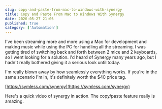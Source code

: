 ```yaml
---
slug: copy-and-paste-from-mac-to-windows-with-synergy
title: Copy and Paste From Mac to Windows With Synergy
date: 2020-05-27 21:05
published: true
category: ['Automation']
---
```


I've been streaming more and more using a Mac for development and making
music while using the PC for handling all the streaming. I was getting
tired of switching back and forth between 2 mice and 2 keyboards, so
I went looking for a solution. I'd heard of Synergy many years ago,
but I hadn't really bothered giving it a serious look until today.

I'm really blown away by how seamlessly everything works. If you're in the
same scenario I'm in, it's definitely worth the $40 price tag.

[https://symless.com/synergy](https://symless.com/synergy)

Here's a quick video of synergy in action. The copy/paste feature really
is amazing.

<YoutubeEmbed slug="TNv3weGDNeQ"/>
